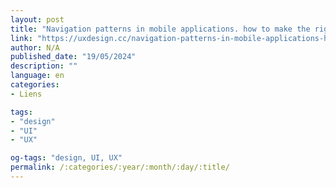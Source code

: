```yaml
---
layout: post
title: "Navigation patterns in mobile applications. how to make the right choice?"
link: "https://uxdesign.cc/navigation-patterns-in-mobile-applications-how-to-make-the-right-choice-fa3c228e5097"
author: N/A
published_date: "19/05/2024"
description: ""
language: en
categories:
- Liens

tags:
- "design"
- "UI"
- "UX"

og-tags: "design, UI, UX"
permalink: /:categories/:year/:month/:day/:title/
---
```

